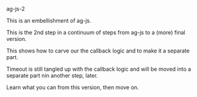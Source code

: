 ag-js-2

This is an embellishment of ag-js.

This is the 2nd step in a continuum of steps from ag-js to a (more) final version.

This shows how to carve our the callback logic and to make it a separate part.

Timeout is still tangled up with the callback logic and will be moved into a separate part nin another step, later.

Learn what you can from this version, then move on.
